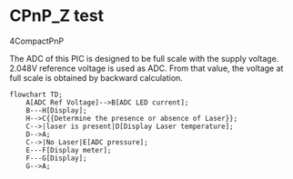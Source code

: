 # CPnP_Z test
4CompactPnP

The ADC of this PIC is designed to be full scale with the supply voltage. 2.048V reference voltage is used as ADC. From that value, the voltage at full scale is obtained by backward calculation.
```mermaid
flowchart TD;
    A[ADC Ref Voltage]-->B[ADC LED current];
    B---H[Display];
    H-->C{{Determine the presence or absence of Laser}};
    C-->|laser is present|D[Display Laser temperature];
    D-->A;
    C-->|No Laser|E[ADC pressure];
    E---F[Display meter];
    F---G[Display];
    G-->A;
```
